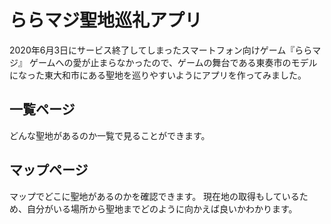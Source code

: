 # ららマジ聖地巡礼アプリ
2020年6月3日にサービス終了してしまったスマートフォン向けゲーム『ららマジ』
ゲームへの愛が止まらなかったので、ゲームの舞台である東奏市のモデルになった東大和市にある聖地を巡りやすいようにアプリを作ってみました。

## 一覧ページ
どんな聖地があるのか一覧で見ることができます。

## マップページ
マップでどこに聖地があるのかを確認できます。
現在地の取得もしているため、自分がいる場所から聖地までどのように向かえば良いかわかります。

